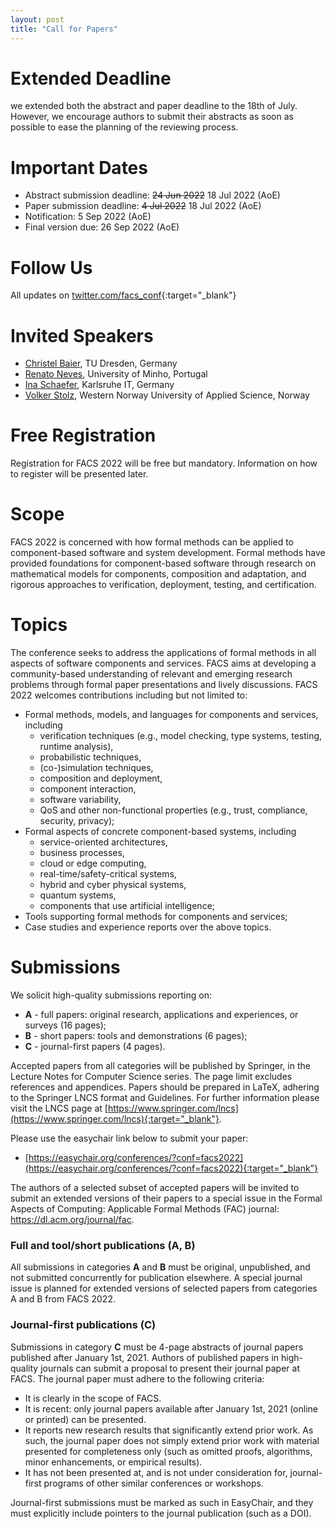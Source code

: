 ```yaml
---
layout: post
title: "Call for Papers"
---
```


# Extended Deadline

we extended both the abstract and paper deadline to 
the 18th of July. However, we encourage authors to submit their 
abstracts as soon as possible to ease the planning of the reviewing 
process.


# Important Dates

  - Abstract submission deadline: ~~24 Jun 2022~~ 18 Jul 2022 (AoE)
  - Paper submission deadline: ~~4 Jul 2022~~ 18 Jul 2022 (AoE)
  - Notification: 5 Sep 2022 (AoE)
  - Final version due: 26 Sep 2022 (AoE)

# Follow Us

  All updates on [twitter.com/facs_conf](https://twitter.com/facs_conf){:target="_blank"}

# Invited Speakers

  - [Christel Baier](../speakers/christelbaier/), TU Dresden, Germany
  - [Renato Neves](../speakers/renatoneves/), University of Minho, Portugal
  - [Ina Schaefer](../speakers/inaschaefer/), Karlsruhe IT, Germany
  - [Volker Stolz](../speakers/volkerstolz/), Western Norway University of Applied Science, Norway 

# Free Registration

Registration for FACS 2022 will be free but mandatory. Information on how to register will be presented later.

# Scope

FACS 2022 is concerned with how formal methods can be applied to
component-based software and system development. Formal methods have
provided foundations for component-based software through research on
mathematical models for components, composition and adaptation, and
rigorous approaches to verification, deployment, testing, and certification.


# Topics

The conference seeks to address the applications of formal methods in all
aspects of software components and services. FACS aims at developing a
community-based understanding of relevant and emerging research problems
through formal paper presentations and lively discussions. FACS 2022
welcomes contributions including but not limited to:

- Formal methods, models, and languages for components and services, including
   + verification techniques (e.g., model checking, type systems, testing, runtime analysis),
   + probabilistic techniques,
   + (co-)simulation techniques,
   + composition and deployment,
   + component interaction,
   + software variability,
   + QoS and other non-functional properties (e.g., trust, compliance, security, privacy);
- Formal aspects of concrete component-based systems, including
   + service-oriented architectures,
   + business processes,
   + cloud or edge computing,
   + real-time/safety-critical systems,
   + hybrid and cyber physical systems,
   + quantum systems,
   + components that use artificial intelligence;
- Tools supporting formal methods for components and services;
- Case studies and experience reports over the above topics.


# Submissions

We solicit high-quality submissions reporting on:

  - __A__ - full papers: original research, applications and experiences, or surveys 
    (16 pages);
  - __B__ - short papers: tools and demonstrations (6 pages);
  - __C__ - journal-first papers (4 pages).

<!-- Accepted papers from all categories will appear in the proceedings of the
conference. -->
Accepted papers from all categories will be published by Springer, in the Lecture Notes for Computer Science series. 
The page limit excludes references and appendices. Papers should
be prepared in LaTeX, adhering to the Springer LNCS format and Guidelines. For
further information please visit the LNCS page at
[https://www.springer.com/lncs](https://www.springer.com/lncs){:target="_blank"}.

Please use the easychair link below to submit your paper:
  
- [https://easychair.org/conferences/?conf=facs2022](https://easychair.org/conferences/?conf=facs2022){:target="_blank"}

The authors of a selected subset of accepted papers will be invited to submit an extended versions of 
their papers to a special issue in the Formal Aspects of Computing: Applicable Formal Methods (FAC) journal: https://dl.acm.org/journal/fac.


### Full and tool/short publications (A, B)

All submissions in categories __A__ and __B__ must be original, unpublished,
and not submitted concurrently for publication elsewhere. A special journal
issue is planned for extended versions of selected papers from categories A
and B from FACS 2022.

### Journal-first publications (C)

Submissions in category __C__ must be 4-page abstracts of journal papers published after January 1st, 2021. Authors of published papers in high-quality journals can submit a proposal to present their journal paper at FACS. The journal paper must adhere to the following criteria:

 - It is clearly in the scope of FACS.
 - It is recent: only journal papers available after January 1st, 2021 (online or printed) can be presented.
 - It reports new research results that significantly extend prior work. As such, the journal paper does not simply extend prior work with material presented for completeness only (such as omitted proofs, algorithms, minor enhancements, or empirical results).
 - It has not been presented at, and is not under consideration for, journal-first programs of other similar conferences or workshops.

Journal-first submissions must be marked as such in EasyChair, and they must explicitly include pointers to the journal publication (such as a DOI).

